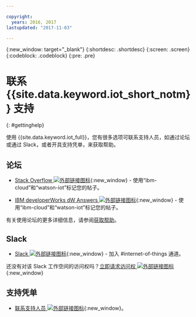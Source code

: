 ```yaml
---

copyright:
  years: 2016, 2017
lastupdated: "2017-11-03"

---
```


{:new_window: target="\_blank"}
{:shortdesc: .shortdesc}
{:screen: .screen}
{:codeblock: .codeblock}
{:pre: .pre}

# 联系 {{site.data.keyword.iot_short_notm}} 支持
{: #gettinghelp}

使用 {{site.data.keyword.iot_full}}，您有很多选项可联系支持人员，如通过论坛或通过 Slack，或者开具支持凭单，来获取帮助。 

## 论坛

* [Stack Overflow ![外部链接图标](../../icons/launch-glyph.svg "外部链接图标")](http://stackoverflow.com/search?q=watson-iot+ibm-bluemix){:new_window} - 使用“ibm-cloud”和“watson-iot”标记您的帖子。
<!--Insert the appropriate dW Answers tag for your service for <service_keyword> in URL below:  -->
* [IBM developerWorks dW Answers ![外部链接图标](../../icons/launch-glyph.svg "外部链接图标")](https://developer.ibm.com/answers/topics/watson-iot/?smartspace=bluemix){:new_window} - 使用“ibm-cloud”和“watson-iot”标记您的帖子。

有关使用论坛的更多详细信息，请参阅[获取帮助](https://www.{DomainName}/docs/support/index.html#getting-help)。


## Slack

* [Slack ![外部链接图标](../../icons/launch-glyph.svg "外部链接图标")](https://ibm-developers.slack.com/){:new_window} - 加入 #internet-of-things 通道。

还没有对该 Slack 工作空间的访问权吗？[立即请求访问权 ![外部链接图标](../../icons/launch-glyph.svg "外部链接图标")](https://bxdevs-slack-invite.mybluemix.net/){:new_window}

## 支持凭单

* [联系支持人员 ![外部链接图标](../../icons/launch-glyph.svg "外部链接图标")](https://www.{DomainName}/docs/support/index.html#contacting-support){:new_window}。
